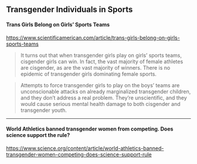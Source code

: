 ## Transgender Individuals in Sports

#### Trans Girls Belong on Girls’ Sports Teams
https://www.scientificamerican.com/article/trans-girls-belong-on-girls-sports-teams

>  It turns out that when transgender girls play on girls’ sports teams, cisgender girls can win. In fact, the vast majority of female athletes are cisgender, as are the vast majority of winners. There is no epidemic of transgender girls dominating female sports.

> Attempts to force transgender girls to play on the boys’ teams are unconscionable attacks on already marginalized transgender children, and they don’t address a real problem. They’re unscientific, and they would cause serious mental health damage to both cisgender and transgender youth.

> 

---

#### World Athletics banned transgender women from competing. Does science support the rule?
https://www.science.org/content/article/world-athletics-banned-transgender-women-competing-does-science-support-rule

> 